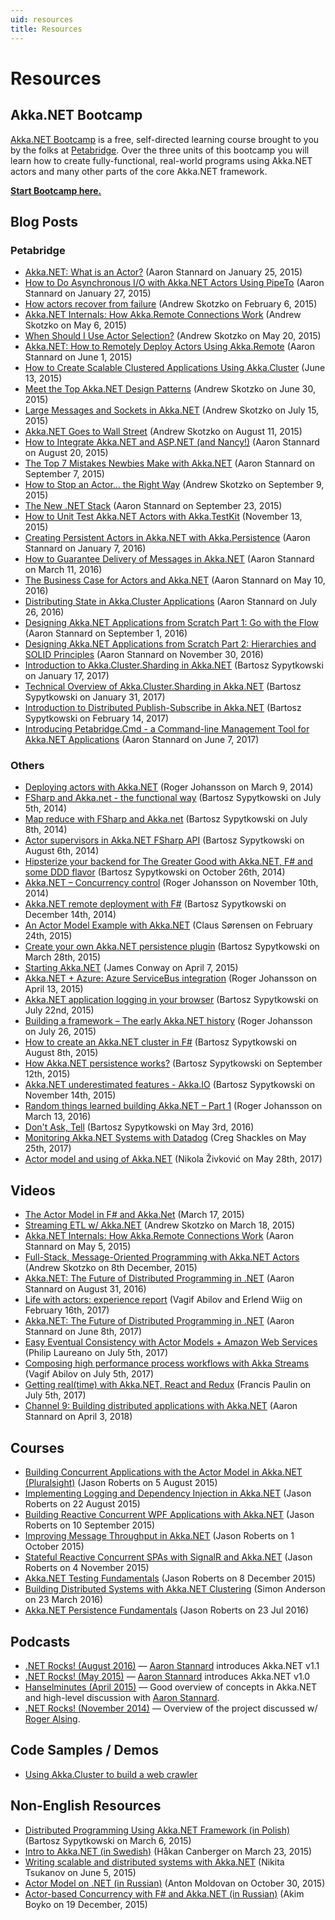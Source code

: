 ```yaml
---
uid: resources
title: Resources
---
```


# Resources

## Akka.NET Bootcamp

[Akka.NET Bootcamp](http://learnakka.net/) is a free, self-directed learning course brought to you by the folks at [Petabridge](https://petabridge.com). Over the three units of this bootcamp you will learn how to create fully-functional, real-world programs using Akka.NET actors and many other parts of the core Akka.NET framework.

[**Start Bootcamp here.**](http://learnakka.net/)

## Blog Posts

### Petabridge

* [Akka.NET: What is an Actor?](https://petabridge.com/blog/akkadotnet-what-is-an-actor/) (Aaron Stannard on January 25, 2015)
* [How to Do Asynchronous I/O with Akka.NET Actors Using PipeTo](https://petabridge.com/blog/akkadotnet-async-actors-using-pipeto/) (Aaron Stannard on January 27, 2015)
* [How actors recover from failure](https://petabridge.com/blog/how-actors-recover-from-failure-hierarchy-and-supervision/) (Andrew Skotzko on February 6, 2015)
* [Akka.NET Internals: How Akka.Remote Connections Work](https://petabridge.com/blog/akka-internals-how-akka-remote-connections-work/) (Andrew Skotzko on May 6, 2015)
* [When Should I Use Actor Selection?](https://petabridge.com/blog/when-should-I-use-actor-selection/) (Andrew Skotzko on May 20, 2015)
* [Akka.NET: How to Remotely Deploy Actors Using Akka.Remote](https://petabridge.com/blog/akkadotnet-remote-deploy-actors/) (Aaron Stannard on June 1, 2015)
* [How to Create Scalable Clustered Applications Using Akka.Cluster](https://petabridge.com/blog/intro-to-akka-cluster/) (June 13, 2015)
* [Meet the Top Akka.NET Design Patterns](https://petabridge.com/blog/top-akkadotnet-design-patterns/) (Andrew Skotzko on June 30, 2015)
* [Large Messages and Sockets in Akka.NET](https://petabridge.com/blog/large-messages-and-sockets-in-akkadotnet/) (Andrew Skotzko on July 15, 2015)
* [Akka.NET Goes to Wall Street](https://petabridge.com/blog/akkadotnet-goes-to-wall-street/) (Andrew Skotzko on August 11, 2015)
* [How to Integrate Akka.NET and ASP.NET (and Nancy!)](https://petabridge.com/blog/akkadotnet-aspnet/) (Aaron Stannard on August 20, 2015)
* [The Top 7 Mistakes Newbies Make with Akka.NET](https://petabridge.com/blog/top-7-akkadotnet-stumbling-blocks/) (Aaron Stannard on September 7, 2015)
* [How to Stop an Actor... the Right Way](https://petabridge.com/blog/how-to-stop-an-actor-akkadotnet/) (Andrew Skotzko on September 9, 2015)
* [The New .NET Stack](https://petabridge.com/blog/the-new-dot-net-stack/) (Aaron Stannard on September 23, 2015)
* [How to Unit Test Akka.NET Actors with Akka.TestKit](https://petabridge.com/blog/how-to-unit-test-akkadotnet-actors-akka-testkit/) (November 13, 2015)
* [Creating Persistent Actors in Akka.NET with Akka.Persistence](https://petabridge.com/blog/intro-to-persistent-actors/) (Aaron Stannard on January 7, 2016)
* [How to Guarantee Delivery of Messages in Akka.NET](https://petabridge.com/blog/akkadotnet-at-least-once-message-delivery/) (Aaron Stannard on March 11, 2016)
* [The Business Case for Actors and Akka.NET](https://petabridge.com/blog/akkadotnet-business-case/) (Aaron Stannard on May 10, 2016)
* [Distributing State in Akka.Cluster Applications](https://petabridge.com/blog/akkacluster-state-distribution/) (Aaron Stannard on July 26, 2016)
* [Designing Akka.NET Applications from Scratch Part 1: Go with the Flow](https://petabridge.com/blog/akkadotnet-application-design-part1/) (Aaron Stannard on September 1, 2016)
* [Designing Akka.NET Applications from Scratch Part 2: Hierarchies and SOLID Principles](https://petabridge.com/blog/akkadotnet-application-design-part2/) (Aaron Stannard on November 30, 2016)
* [Introduction to Akka.Cluster.Sharding in Akka.NET](https://petabridge.com/blog/introduction-to-cluster-sharding-akkadotnet/) (Bartosz Sypytkowski on January 17, 2017)
* [Technical Overview of Akka.Cluster.Sharding in Akka.NET](https://petabridge.com/blog/cluster-sharding-technical-overview-akkadotnet/) (Bartosz Sypytkowski on January 31, 2017)
* [Introduction to Distributed Publish-Subscribe in Akka.NET](https://petabridge.com/blog/distributed-pub-sub-intro-akkadotnet/) (Bartosz Sypytkowski on February 14, 2017)
* [Introducing Petabridge.Cmd - a Command-line Management Tool for Akka.NET Applications](https://petabridge.com/blog/petabridgecmd-release/) (Aaron Stannard on June 7, 2017)

### Others

* [Deploying actors with Akka.NET](https://rogeralsing.com/2014/03/09/deploying-actors-with-akka-net/) (Roger Johansson on March 9, 2014)
* [FSharp and Akka.net - the functional way](http://bartoszsypytkowski.com/fsharp-and-akka-net-the-functional-way/) (Bartosz Sypytkowski on July 5th, 2014)
* [Map reduce with FSharp and Akka.net](http://bartoszsypytkowski.com/map-reduce-with-fsharp-and-akka-net/) (Bartosz Sypytkowski on July 8th, 2014)
* [Actor supervisors in Akka.NET FSharp API](http://bartoszsypytkowski.com/actor-supervisors-in-akka-net-fsharp-api/) (Bartosz Sypytkowski on August 6th, 2014)
* [Hipsterize your backend for The Greater Good with Akka.NET, F# and some DDD flavor](http://bartoszsypytkowski.com/hipsterize-your-backend-for-the-greater-good-with-akka-net-f-and-some-ddd-flavor/) (Bartosz Sypytkowski on October 26th, 2014)
* [Akka.NET – Concurrency control](https://rogeralsing.com/2014/11/10/akka-net-concurrency-control/) (Roger Johansson on November 10th, 2014)
* [Akka.NET remote deployment with F#](http://bartoszsypytkowski.com/akka-net-remote-deployment-with-f/) (Bartosz Sypytkowski on December 14th, 2014)
* [An Actor Model Example with Akka.NET](http://blog.geist.no/an-actor-model-example-with-akka-net/) (Claus Sørensen on February 24th, 2015)
* [Create your own Akka.NET persistence plugin](http://bartoszsypytkowski.com/create-your-own-akka-net-persistence-plugin/) (Bartosz Sypytkowski on March 28th, 2015)
* [Starting Akka.NET](http://blog.jaywayco.co.uk/starting-akka-net/) (James Conway on April 7, 2015)
* [Akka.NET + Azure: Azure ServiceBus integration](https://rogeralsing.com/2015/04/13/akka-net-azure-azure-servicebus-integration/) (Roger Johansson on April 13, 2015)
* [Akka.NET application logging in your browser](http://bartoszsypytkowski.com/log-your-akka-net-application-in-your-browser/) (Bartosz Sypytkowski on July 22nd, 2015)
* [Building a framework – The early Akka.NET history](https://rogeralsing.com/2015/07/26/building-a-framework-the-early-akka-net-history/) (Roger Johansson on July 26, 2015)
* [How to create an Akka.NET cluster in F#](http://bartoszsypytkowski.com/how-create-an-akka-net-cluster-in-f/) (Bartosz Sypytkowski on August 8th, 2015)
* [How Akka.NET persistence works?](http://bartoszsypytkowski.com/how-akka-net-persistence-works/) (Bartosz Sypytkowski on September 12th, 2015)
* [Akka.NET underestimated features - Akka.IO](http://bartoszsypytkowski.com/akka-net-underestimated-feature-akka-io/) (Bartosz Sypytkowski on November 14th, 2015)
* [Random things learned building Akka.NET – Part 1](https://rogeralsing.com/2016/03/13/random-things-learned-building-akka-net-part-1/) (Roger Johansson on March 13, 2016)
* [Don't Ask, Tell](http://bartoszsypytkowski.com/dont-ask-tell-2/) (Bartosz Sypytkowski on May 3rd, 2016)
* [Monitoring Akka.NET Systems with Datadog](https://gregshackles.com/monitoring-akka-net-systems-with-datadog/) (Creg Shackles on May 25th, 2017)
* [Actor model and using of Akka.NET](https://rubikscode.net/2017/05/28/actor-model-and-using-of-akka-net/) (Nikola Živković on May 28th, 2017)

## Videos

* [The Actor Model in F# and Akka.Net](https://www.youtube.com/watch?v=RiWXo_5CAvg) (March 17, 2015)
* [Streaming ETL w/ Akka.NET](https://vimeo.com/123452527) (Andrew Skotzko on March 18, 2015)
* [Akka.NET Internals: How Akka.Remote Connections Work](https://www.youtube.com/watch?v=6c1gVLyYcMM) (Aaron Stannard on May 5, 2015)
* [Full-Stack, Message-Oriented Programming with Akka.NET Actors](https://www.youtube.com/watch?v=nPGMVhI7zyk) (Andrew Skotzko on 8th December, 2015)
* [Akka.NET: The Future of Distributed Programming in .NET](https://www.youtube.com/watch?v=ozelpjr9SXE) (Aaron Stannard on August 31, 2016)
* [Life with actors: experience report](https://www.youtube.com/watch?v=KQwskUjsSi8) (Vagif Abilov and Erlend Wiig on February 16th, 2017)
* [Akka.NET: The Future of Distributed Programming in .NET](https://www.youtube.com/watch?v=Q3SzfO8jloc) (Aaron Stannard on June 8th, 2017)
* [Easy Eventual Consistency with Actor Models + Amazon Web Services](https://www.youtube.com/watch?v=PJT9D_4uUEg) (Philip Laureano on July 5th, 2017)
* [Composing high performance process workflows with Akka Streams](https://www.youtube.com/watch?v=kWU_LxYXMjE) (Vagif Abilov on July 5th, 2017)
* [Getting real(time) with Akka.NET, React and Redux](https://www.youtube.com/watch?v=irvm5EdHQc0) (Francis Paulin on July 5th, 2017)
* [Channel 9: Building distributed applications with Akka.NET](https://channel9.msdn.com/Shows/On-NET/Building-distributed-applications-with-AkkaNET) (Aaron Stannard on April 3, 2018)

## Courses

* [Building Concurrent Applications with the Actor Model in Akka.NET (Pluralsight)](https://www.pluralsight.com/courses/akka-dotnet-actor-model-building-concurrent-applications) (Jason Roberts on 5 August 2015)
* [Implementing Logging and Dependency Injection in Akka.NET](https://www.pluralsight.com/courses/akka-dotnet-implementing-logging-dependency-injection) (Jason Roberts on 22 August 2015)
* [Building Reactive Concurrent WPF Applications with Akka.NET](https://www.pluralsight.com/courses/akka-dotnet-building-reactive-concurrent-wpf-applications) (Jason Roberts on 10 September 2015)
* [Improving Message Throughput in Akka.NET](https://www.pluralsight.com/courses/akka-dotnet-improving-messaging-throughput) (Jason Roberts on 1 October 2015)
* [Stateful Reactive Concurrent SPAs with SignalR and Akka.NET](https://www.pluralsight.com/courses/akkadotnet-signalr-stateful-reactive-concurrent-spas) (Jason Roberts on 4 November 2015)
* [Akka.NET Testing Fundamentals](https://www.pluralsight.com/courses/akka-dotnet-testing-fundamentals) (Jason Roberts on 8 December 2015)
* [Building Distributed Systems with Akka.NET Clustering](https://www.pluralsight.com/courses/akka-dotnet-building-distributed-systems-clustering) (Simon Anderson on 23 March 2016)
* [Akka.NET Persistence Fundamentals](https://www.pluralsight.com/courses/akka-dotnet-persistence-fundamentals) (Jason Roberts on 23 Jul 2016)

## Podcasts

* [.NET Rocks! (August 2016)](http://dotnetrocks.com/default.aspx?showNum=1338) — [Aaron Stannard](https://twitter.com/aaronontheweb) introduces Akka.NET v1.1
* [.NET Rocks! (May 2015)](http://dotnetrocks.com/default.aspx?showNum=1134) — [Aaron Stannard](https://twitter.com/aaronontheweb) introduces Akka.NET v1.0
* [Hanselminutes (April 2015)](http://hanselminutes.com/472/inside-the-akkanet-open-source-project-and-the-actor-model-with-aaron-stannard) — Good overview of concepts in Akka.NET and high-level discussion with [Aaron Stannard](https://twitter.com/aaronontheweb).
* [.NET Rocks! (November 2014)](http://www.dotnetrocks.com/default.aspx?showNum=1058) — Overview of the project discussed w/ [Roger Alsing](https://twitter.com/rogeralsing).

## Code Samples / Demos

* [Using Akka.Cluster to build a web crawler](https://github.com/petabridge/akkadotnet-code-samples/tree/master/Cluster.WebCrawler)

## Non-English Resources

* [Distributed Programming Using Akka.NET Framework (in Polish)](https://www.youtube.com/watch?v=_6vDp2-VCjc) (Bartosz Sypytkowski on March 6, 2015)
* [Intro to Akka.NET (in Swedish)](https://www.youtube.com/watch?v=Ta6qLA9OsjE) (Håkan Canberger on March 23, 2015)
* [Writing scalable and distributed systems with Akka.NET](https://www.youtube.com/watch?v=fwWA6Bugg_c) (Nikita Tsukanov on June 5, 2015)
* [Actor Model on .NET (in Russian)](https://www.youtube.com/watch?v=jek8Qmc3ZjQ) (Anton Moldovan on October 30, 2015)
* [Actor-based Concurrency with F# and Akka.NET (in Russian)](https://www.youtube.com/watch?v=LLG8_0XtD4o) (Akim Boyko on 19 December, 2015)
